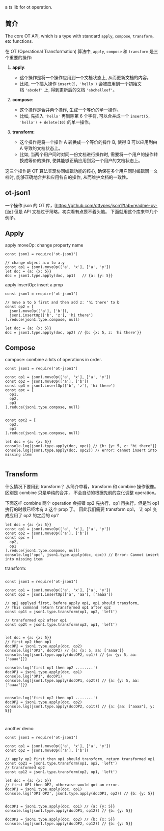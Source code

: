 a ts lib for ot operation.

## 简介

The core OT API, which is a type with standard `apply`, `compose`, `transform`, etc functions.

在 OT (Operational Transformation) 算法中, `apply`, `compose` 和 `transform` 是三个重要的操作:

1. **apply**:
    
    - 这个操作是将一个操作应用到一个文档状态上, 从而更新文档的内容。
    - 比如, 一个插入操作 `insert(5, 'hello')` 会被应用到一个初始文档 `'abcdef'` 上, 得到更新后的文档 `'abchelloef'`。
2. **compose**:
    
    - 这个操作是合并两个操作, 生成一个等价的单一操作。
    - 比如, 先插入 `'hello'` 再删除第 6 个字符, 可以合并成一个 `insert(5, 'hello') + delete(10)` 的单一操作。
3. **transform**:
    
    - 这个操作是将一个操作 A 转换成一个等价的操作 B, 使得 B 可以应用到由 A 导致的文档状态上。
    - 比如, 当两个用户同时对同一份文档进行操作时, 需要将一个用户的操作转换成等价的操作, 使其能够正确应用到另一个用户的文档状态上。

这三个操作是 OT 算法实现协同编辑功能的核心, 确保在多个用户同时编辑同一文档时, 能够正确地合并和应用各自的操作, 从而维护文档的一致性。


## ot-json1
一个操作 json 的 OT 库，[https://github.com/ottypes/json1?tab=readme-ov-file]
但是 API 文档过于简略，初次看有点摸不着头脑。 下面就用这个库来举几个例子。

## Apply
apply moveOp:  change property name
```
const json1 = require('ot-json1')

// change object a.x to a.y
const op1 = json1.moveOp(['a', 'x'], ['a', 'y'])
let doc = {a: {x: 5}}
doc = json1.type.apply(doc, op1)   // {a: {y: 5}}

```

apply insertOp: insert a prop
```
const json1 = require('ot-json1')

// move a to b first and then add z: 'hi there' to b
const op2 = [
  json1.moveOp(['a'], ['b']),
  json1.insertOp(['b', 'z'], 'hi there')
].reduce(json1.type.compose, null)

let doc = {a: {x: 5}}
doc = json1.type.apply(doc, op2) // {b: {x: 5, z: 'hi there'}}

```

## Compose
compose: combine a lots of operations in order.
```
const json1 = require('ot-json1')

const op1 = json1.moveOp(['a', 'x'], ['a', 'y'])
const op2 = json1.moveOp(['a'], ['b'])
const op3 = json1.insertOp(['b', 'z'], 'hi there')
const opc = [
  op1,
  op2,
  op3
].reduce(json1.type.compose, null)


const opc2 = [
  op2,
  op1
].reduce(json1.type.compose, null)

let doc = {a: {x: 5}}
console.log(json1.type.apply(doc, opc)) // {b: {y: 5, z: "hi there"}}
console.log(json1.type.apply(doc, opc2)) // error: cannot insert into missing item


```


##  Transform
什么情况下要用到 transform？ 
从简介中看，transform 和 combine 操作很像。区别是 combine 只是单纯的合并， 不会自动的根据先前的变化调整 operation。

下面这样 combine 两个 operation 会报错
op2 先执行，op1 再执行。但是当 op1 执行的时候已经木有 a 这个 prop 了。
因此我们需要 transform op1， 让 op1 变成应用了 op2 的之后的 op1‘
```
let doc = {a: {x: 5}}
const op1 = json1.moveOp(['a', 'x'], ['a', 'y'])
const op2 = json1.moveOp(['a'], ['b'])
const opc = [
  op2,
  op1
].reduce(json1.type.compose, null)
console.log('opc', json1.type.apply(doc, opc)) // Error: Cannot insert into missing item
```



transform: 
```

const json1 = require('ot-json1')

const op1 = json1.moveOp(['a', 'x'], ['a', 'y'])
const op2 = json1.insertOp(['a', 'aa'], ['aaaa'])

// op2 applyed first, before apply op1, op1 should transform, 
// This command return transformed op1 after op2
const op1t = json1.type.transform(op1, op2, 'left')

// transformed op2 after op1
const op2t = json1.type.transform(op2, op1, 'left')


let doc = {a: {x: 5}}
// first op2 then op1
docOP2 = json1.type.apply(doc, op2) 
console.log('OP2', docOP2) // {a: {x: 5, aa: ['aaaa']}
console.log(json1.type.apply(docOP2, op1)) // {a: {y: 5, aa: ['aaaa']}}

console.log('first op1 then op2 ........')
docOP1 = json1.type.apply(doc, op1)
console.log('OP1', docOP1)
console.log(json1.type.apply(docOP1, op2t)) // {a: {y: 5, aa: ["aaaa"]}}


console.log('first op2 then op1 ........')
docOP2 = json1.type.apply(doc, op2)
console.log(json1.type.apply(docOP2, op1t)) // {a: {aa: ["aaaa"], y: 5}}



```




another demo
```
const json1 = require('ot-json1')

const op1 = json1.moveOp(['a', 'x'], ['a', 'y'])
const op2 = json1.moveOp(['a'], ['b'])

// apply op2 first then op1 should transform, return transformed op1
const op21 = json1.type.transform(op1, op2, 'left')
// transformed op2
const op12 = json1.type.transform(op2, op1, 'left')  

let doc = {a: {x: 5}}
// first OP1 then OP2, otherwise would got an error.
docOP1 = json1.type.apply(doc, op1) 
console.log('OP1 OP2', json1.type.apply(docOP1, op2)) // {b: {y: 5}}


docOP1 = json1.type.apply(doc, op1) // {a: {y: 5}}
console.log(json1.type.apply(docOP1, op12)) // {b: {y: 5}}

docOP2 = json1.type.apply(doc, op2) // {b: {x: 5}}
console.log(json1.type.apply(docOP2, op12)) // {b: {y: 5}}
```
